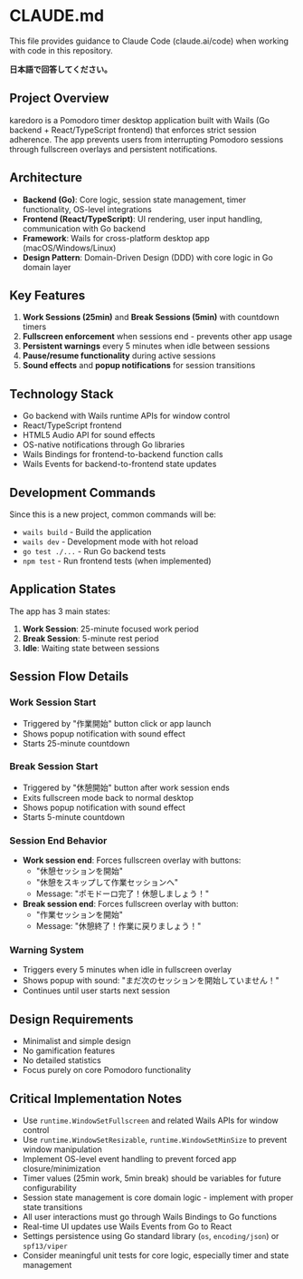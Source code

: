 # CLAUDE.md

This file provides guidance to Claude Code (claude.ai/code) when working with code in this repository.

**日本語で回答してください。**

## Project Overview

karedoro is a Pomodoro timer desktop application built with Wails (Go backend + React/TypeScript frontend) that enforces strict session adherence. The app prevents users from interrupting Pomodoro sessions through fullscreen overlays and persistent notifications.

## Architecture

- **Backend (Go)**: Core logic, session state management, timer functionality, OS-level integrations
- **Frontend (React/TypeScript)**: UI rendering, user input handling, communication with Go backend
- **Framework**: Wails for cross-platform desktop app (macOS/Windows/Linux)
- **Design Pattern**: Domain-Driven Design (DDD) with core logic in Go domain layer

## Key Features

1. **Work Sessions (25min)** and **Break Sessions (5min)** with countdown timers
2. **Fullscreen enforcement** when sessions end - prevents other app usage
3. **Persistent warnings** every 5 minutes when idle between sessions
4. **Pause/resume functionality** during active sessions
5. **Sound effects** and **popup notifications** for session transitions

## Technology Stack

- Go backend with Wails runtime APIs for window control
- React/TypeScript frontend 
- HTML5 Audio API for sound effects
- OS-native notifications through Go libraries
- Wails Bindings for frontend-to-backend function calls
- Wails Events for backend-to-frontend state updates

## Development Commands

Since this is a new project, common commands will be:
- `wails build` - Build the application
- `wails dev` - Development mode with hot reload
- `go test ./...` - Run Go backend tests
- `npm test` - Run frontend tests (when implemented)

## Application States

The app has 3 main states:
1. **Work Session**: 25-minute focused work period
2. **Break Session**: 5-minute rest period  
3. **Idle**: Waiting state between sessions

## Session Flow Details

### Work Session Start
- Triggered by "作業開始" button click or app launch
- Shows popup notification with sound effect
- Starts 25-minute countdown

### Break Session Start  
- Triggered by "休憩開始" button after work session ends
- Exits fullscreen mode back to normal desktop
- Shows popup notification with sound effect
- Starts 5-minute countdown

### Session End Behavior
- **Work session end**: Forces fullscreen overlay with buttons:
  - "休憩セッションを開始" 
  - "休憩をスキップして作業セッションへ"
  - Message: "ポモドーロ完了！休憩しましょう！"
- **Break session end**: Forces fullscreen overlay with button:
  - "作業セッションを開始"
  - Message: "休憩終了！作業に戻りましょう！"

### Warning System
- Triggers every 5 minutes when idle in fullscreen overlay
- Shows popup with sound: "まだ次のセッションを開始していません！"
- Continues until user starts next session

## Design Requirements

- Minimalist and simple design
- No gamification features
- No detailed statistics
- Focus purely on core Pomodoro functionality

## Critical Implementation Notes

- Use `runtime.WindowSetFullscreen` and related Wails APIs for window control
- Use `runtime.WindowSetResizable`, `runtime.WindowSetMinSize` to prevent window manipulation
- Implement OS-level event handling to prevent forced app closure/minimization
- Timer values (25min work, 5min break) should be variables for future configurability
- Session state management is core domain logic - implement with proper state transitions
- All user interactions must go through Wails Bindings to Go functions
- Real-time UI updates use Wails Events from Go to React
- Settings persistence using Go standard library (`os`, `encoding/json`) or `spf13/viper`
- Consider meaningful unit tests for core logic, especially timer and state management
